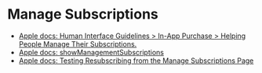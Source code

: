 # Manage Subscriptions

* [Apple docs: Human Interface Guidelines > In-App Purchase > Helping People Manage Their Subscriptions.](https://developer.apple.com/design/human-interface-guidelines/in-app-purchase/overview/auto-renewable-subscriptions/#helping-people-manage-their-subscriptions)
* [Apple docs: showManagementSubscriptions](https://developer.apple.com/documentation/storekit/appstore/3803198-showmanagesubscriptions)
* [Apple docs: Testing Resubscribing from the Manage Subscriptions Page
](https://developer.apple.com/documentation/storekit/in-app_purchase/testing_in-app_purchases_with_sandbox/testing_resubscribing_from_the_manage_subscriptions_page)
